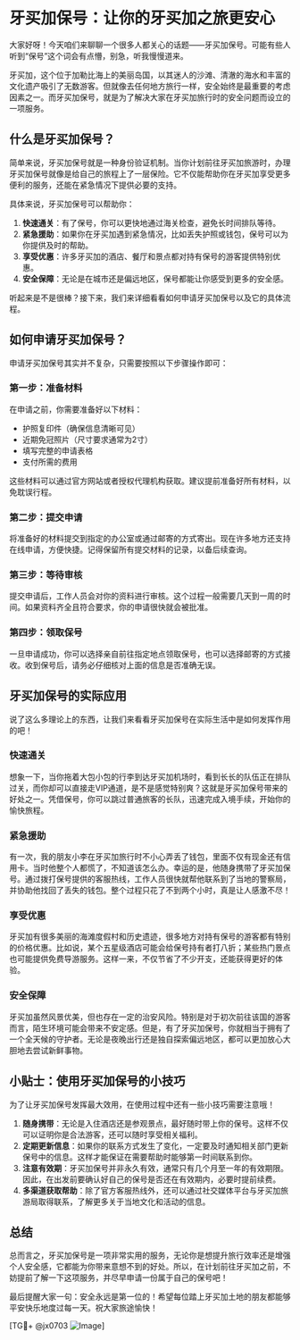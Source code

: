 # 牙买加保号：让你的牙买加之旅更安心

大家好呀！今天咱们来聊聊一个很多人都关心的话题——牙买加保号。可能有些人听到“保号”这个词会有点懵，别急，听我慢慢道来。

牙买加，这个位于加勒比海上的美丽岛国，以其迷人的沙滩、清澈的海水和丰富的文化遗产吸引了无数游客。但就像去任何地方旅行一样，安全始终是最重要的考虑因素之一。而牙买加保号，就是为了解决大家在牙买加旅行时的安全问题而设立的一项服务。

## 什么是牙买加保号？

简单来说，牙买加保号就是一种身份验证机制。当你计划前往牙买加旅游时，办理牙买加保号就像是给自己的旅程上了一层保险。它不仅能帮助你在牙买加享受更多便利的服务，还能在紧急情况下提供必要的支持。

具体来说，牙买加保号可以帮助你：

1. **快速通关**：有了保号，你可以更快地通过海关检查，避免长时间排队等待。
2. **紧急援助**：如果你在牙买加遇到紧急情况，比如丢失护照或钱包，保号可以为你提供及时的帮助。
3. **享受优惠**：许多牙买加的酒店、餐厅和景点都对持有保号的游客提供特别优惠。
4. **安全保障**：无论是在城市还是偏远地区，保号都能让你感受到更多的安全感。

听起来是不是很棒？接下来，我们来详细看看如何申请牙买加保号以及它的具体流程。

## 如何申请牙买加保号？

申请牙买加保号其实并不复杂，只需要按照以下步骤操作即可：

### 第一步：准备材料
在申请之前，你需要准备好以下材料：
- 护照复印件（确保信息清晰可见）
- 近期免冠照片（尺寸要求通常为2寸）
- 填写完整的申请表格
- 支付所需的费用

这些材料可以通过官方网站或者授权代理机构获取。建议提前准备好所有材料，以免耽误行程。

### 第二步：提交申请
将准备好的材料提交到指定的办公室或通过邮寄的方式寄出。现在许多地方还支持在线申请，方便快捷。记得保留所有提交材料的记录，以备后续查询。

### 第三步：等待审核
提交申请后，工作人员会对你的资料进行审核。这个过程一般需要几天到一周的时间。如果资料齐全且符合要求，你的申请很快就会被批准。

### 第四步：领取保号
一旦申请成功，你可以选择亲自前往指定地点领取保号，也可以选择邮寄的方式接收。收到保号后，请务必仔细核对上面的信息是否准确无误。

## 牙买加保号的实际应用

说了这么多理论上的东西，让我们来看看牙买加保号在实际生活中是如何发挥作用的吧！

### 快速通关
想象一下，当你拖着大包小包的行李到达牙买加机场时，看到长长的队伍正在排队过关，而你却可以直接走VIP通道，是不是感觉特别爽？这就是牙买加保号带来的好处之一。凭借保号，你可以跳过普通旅客的长队，迅速完成入境手续，开始你的愉快旅程。

### 紧急援助
有一次，我的朋友小李在牙买加旅行时不小心弄丢了钱包，里面不仅有现金还有信用卡。当时他整个人都慌了，不知道该怎么办。幸运的是，他随身携带了牙买加保号。通过拨打保号提供的客服热线，工作人员很快就帮他联系到了当地的警察局，并协助他找回了丢失的钱包。整个过程只花了不到两个小时，真是让人感激不尽！

### 享受优惠
牙买加有很多美丽的海滩度假村和历史遗迹，很多地方对持有保号的游客都有特别的价格优惠。比如说，某个五星级酒店可能会给保号持有者打八折；某些热门景点也可能提供免费导游服务。这样一来，不仅节省了不少开支，还能获得更好的体验。

### 安全保障
牙买加虽然风景优美，但也存在一定的治安风险。特别是对于初次前往该国的游客而言，陌生环境可能会带来不安定感。但是，有了牙买加保号，你就相当于拥有了一个全天候的守护者。无论是夜晚出行还是独自探索偏远地区，都可以更加放心大胆地去尝试新鲜事物。

## 小贴士：使用牙买加保号的小技巧

为了让牙买加保号发挥最大效用，在使用过程中还有一些小技巧需要注意哦！

1. **随身携带**：无论是入住酒店还是参观景点，最好随时带上你的保号。这样不仅可以证明你是合法游客，还可以随时享受相关福利。
2. **定期更新信息**：如果你的联系方式发生了变化，一定要及时通知相关部门更新保号中的信息。这样才能保证在需要帮助时能够第一时间联系到你。
3. **注意有效期**：牙买加保号并非永久有效，通常只有几个月至一年的有效期限。因此，在出发前要确认好自己的保号是否还在有效期内，必要时提前续费。
4. **多渠道获取帮助**：除了官方客服热线外，还可以通过社交媒体平台与牙买加旅游局取得联系，了解更多关于当地文化和活动的信息。

## 总结

总而言之，牙买加保号是一项非常实用的服务，无论你是想提升旅行效率还是增强个人安全感，它都能为你带来意想不到的好处。所以，在计划前往牙买加之前，不妨提前了解一下这项服务，并尽早申请一份属于自己的保号吧！

最后提醒大家一句：安全永远是第一位的！希望每位踏上牙买加土地的朋友都能够平安快乐地度过每一天。祝大家旅途愉快！

[TG💪+ @jx0703 ![Image](https://github.com/user-attachments/assets/dbca1d08-cadb-493c-b0ec-ad6f7a83f270)]